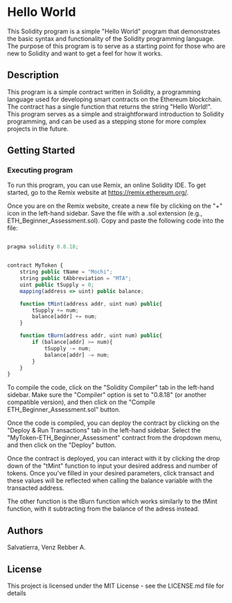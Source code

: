 # Hello World

This Solidity program is a simple "Hello World" program that demonstrates the basic syntax and functionality of the Solidity programming language. The purpose of this program is to serve as a starting point for those who are new to Solidity and want to get a feel for how it works.

## Description

This program is a simple contract written in Solidity, a programming language used for developing smart contracts on the Ethereum blockchain. The contract has a single function that returns the string "Hello World!". This program serves as a simple and straightforward introduction to Solidity programming, and can be used as a stepping stone for more complex projects in the future.

## Getting Started

### Executing program

To run this program, you can use Remix, an online Solidity IDE. To get started, go to the Remix website at https://remix.ethereum.org/.

Once you are on the Remix website, create a new file by clicking on the "+" icon in the left-hand sidebar. Save the file with a .sol extension (e.g., ETH_Beginner_Assessment.sol). Copy and paste the following code into the file:

```javascript

pragma solidity 0.8.18;


contract MyToken {
    string public tName = "Mochi";
    string public tAbbreviation = "MTA";
    uint public tSupply = 0; 
    mapping(address => uint) public balance;

    function tMint(address addr, uint num) public{
        tSupply += num;
        balance[addr] += num;
    }

    function tBurn(address addr, uint num) public{
        if (balance[addr] >= num){
            tSupply -= num;
            balance[addr] -= num;
        }
    }
}

```

To compile the code, click on the "Solidity Compiler" tab in the left-hand sidebar. Make sure the "Compiler" option is set to "0.8.18" (or another compatible version), and then click on the "Compile ETH_Beginner_Assessment.sol" button.

Once the code is compiled, you can deploy the contract by clicking on the "Deploy & Run Transactions" tab in the left-hand sidebar. Select the "MyToken-ETH_Beginner_Assessment" contract from the dropdown menu, and then click on the "Deploy" button.

Once the contract is deployed, you can interact with it by clicking the drop down of the "tMint" function to input your desired address and number of tokens. Once you've filled in your desired parameters, click transact and these values will be reflected when calling the balance variable with the transacted address. 

The other function is the tBurn function which works similarly to the tMint function, with it subtracting from the balance of the adress instead.

## Authors

Salvatierra, Venz Rebber A.


## License

This project is licensed under the MIT License - see the LICENSE.md file for details
